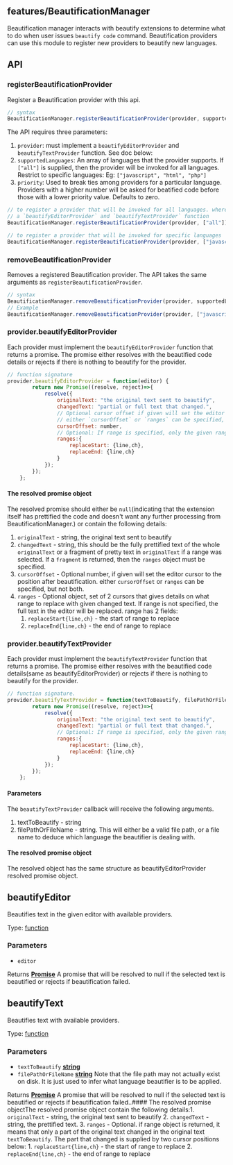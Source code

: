 <!-- Generated by documentation.js. Update this documentation by updating the source code. -->

## features/BeautificationManager

Beautification manager interacts with beautify extensions to determine what to do when user issues `beautify code`
command. Beautification providers can use this module to register new providers to beautify new languages.

## API

### registerBeautificationProvider

Register a Beautification provider with this api.

```js
// syntax
BeautificationManager.registerBeautificationProvider(provider, supportedLanguages, priority);
```

The API requires three parameters:

1.  `provider`: must implement a  `beautifyEditorProvider` and `beautifyTextProvider` function. See doc below:
2.  `supportedLanguages`: An array of languages that the provider supports. If `["all"]` is supplied, then the
    provider will be invoked for all languages. Restrict to specific languages: Eg: `["javascript", "html", "php"]`
3.  `priority`: Used to break ties among providers for a particular language. Providers with a higher number
    will be asked for beatified code before those with a lower priority value. Defaults to zero.

```js
// to register a provider that will be invoked for all languages. where provider is any object that implements
// a `beautifyEditorProvider` and `beautifyTextProvider` function
BeautificationManager.registerBeautificationProvider(provider, ["all"]);

// to register a provider that will be invoked for specific languages
BeautificationManager.registerBeautificationProvider(provider, ["javascript", "html", "php"]);
```

### removeBeautificationProvider

Removes a registered Beautification provider. The API takes the same arguments as `registerBeautificationProvider`.

```js
// syntax
BeautificationManager.removeBeautificationProvider(provider, supportedLanguages);
// Example
BeautificationManager.removeBeautificationProvider(provider, ["javascript", "html"]);
```

### provider.beautifyEditorProvider

Each provider must implement the `beautifyEditorProvider` function that returns a promise. The promise either resolves with
the beautified code details or rejects if there is nothing to beautify for the provider.

```js
// function signature
provider.beautifyEditorProvider = function(editor) {
        return new Promise((resolve, reject)=>{
            resolve({
                originalText: "the original text sent to beautify",
                changedText: "partial or full text that changed.",
                // Optional cursor offset if given will set the editor cursor to the position after beautification.
                // either `cursorOffset` or `ranges` can be specified, but not both.
                cursorOffset: number,
                // Optional: If range is specified, only the given range will be replaced. else full text is replaced
                ranges:{
                    replaceStart: {line,ch},
                    replaceEnd: {line,ch}
                }
            });
        });
    };
```

#### The resolved promise object

The resolved promise should either be `null`(indicating that the extension itself has prettified the code and
doesn't want any further processing from BeautificationManager.) or contain the following details:

1.  `originalText` - string, the original text sent to beautify
2.  `changedText` - string, this should be the fully prettified text of the whole `originalText` or a fragment of
    pretty text in `originalText` if a range was selected. If a `fragment` is returned, then the
    `ranges` object must be specified.
3.  `cursorOffset` - Optional number, if given will set the editor cursor to the position after beautification.
    either `cursorOffset` or `ranges` can be specified, but not both.
4.  `ranges` - Optional object, set of 2 cursors that gives details on what range to replace with given changed text.
    If range is not specified, the full text in the editor will be replaced. range has 2 fields:
    1.  `replaceStart{line,ch}` - the start of range to replace
    2.  `replaceEnd{line,ch}` - the end of range to replace

### provider.beautifyTextProvider

Each provider must implement the `beautifyTextProvider` function that returns a promise.
The promise either resolves with the beautified code details(same as beautifyEditorProvider) or rejects if
there is nothing to beautify for the provider.

```js
// function signature.
provider.beautifyTextProvider = function(textToBeautify, filePathOrFileName) {
        return new Promise((resolve, reject)=>{
            resolve({
                originalText: "the original text sent to beautify",
                changedText: "partial or full text that changed.",
                // Optional: If range is specified, only the given range is assumed changed. else full text changed.
                ranges:{
                    replaceStart: {line,ch},
                    replaceEnd: {line,ch}
                }
            });
        });
    };
```

#### Parameters

The `beautifyTextProvider` callback will receive the following arguments.

1.  textToBeautify - string
2.  filePathOrFileName - string. This will either be a valid file path, or a file name to deduce which language the
    beautifier is dealing with.

#### The resolved promise object

The resolved object has the same structure as beautifyEditorProvider resolved promise object.

## beautifyEditor

Beautifies text in the given editor with available providers.

Type: [function][1]

### Parameters

*   `editor`  

Returns **[Promise][2]** A promise that will be resolved to null if the selected text is beautified or rejects
if beautification failed.

## beautifyText

Beautifies text with available providers.

Type: [function][1]

### Parameters

*   `textToBeautify` **[string][3]** 
*   `filePathOrFileName` **[string][3]** Note that the file path may not actually exist on disk. It is just used to
    infer what language beautifier is to be applied.

Returns **[Promise][2]** A promise that will be resolved to null if the selected text is beautified or rejects
if beautification failed..#### The resolved promise objectThe resolved promise object contain the following details:1.  `originalText` - string, the original text sent to beautify
2.  `changedText` - string, the prettified text.
3.  `ranges` - Optional. if range object is returned, it means that only a part of the original text changed in
    the original text `textToBeautify`. The part that changed is supplied by two cursor positions below:
    1.  `replaceStart{line,ch}` - the start of range to replace
    2.  `replaceEnd{line,ch}` - the end of range to replace

[1]: https://developer.mozilla.org/docs/Web/JavaScript/Reference/Statements/function

[2]: https://developer.mozilla.org/docs/Web/JavaScript/Reference/Global_Objects/Promise

[3]: https://developer.mozilla.org/docs/Web/JavaScript/Reference/Global_Objects/String

